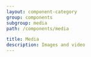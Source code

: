 ```yaml
---
layout: component-category
group: components
subgroup: media
path: /components/media

title: Media
description: Images and video
---
```

